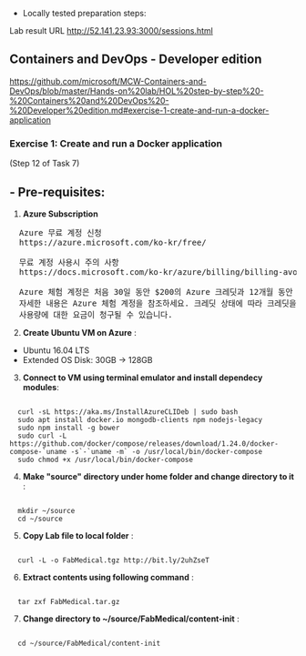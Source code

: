* Locally tested preparation steps:

Lab result URL
http://52.141.23.93:3000/sessions.html

## Containers and DevOps - Developer edition 
https://github.com/microsoft/MCW-Containers-and-DevOps/blob/master/Hands-on%20lab/HOL%20step-by-step%20-%20Containers%20and%20DevOps%20-%20Developer%20edition.md#exercise-1-create-and-run-a-docker-application

### Exercise 1: Create and run a Docker application

(Step 12 of Task 7)

## - Pre-requisites:
1. **Azure Subscription**
<pre>
  Azure 무료 계정 신청
  https://azure.microsoft.com/ko-kr/free/

  무료 계정 사용시 주의 사항
  https://docs.microsoft.com/ko-kr/azure/billing/billing-avoid-charges-free-account

  Azure 체험 계정은 처음 30일 동안 $200의 Azure 크레딧과 12개월 동안 무료 서비스라는 제한된 수량을 제공합니다.
  자세한 내용은 Azure 체험 계정을 참조하세요. 크레딧 상태에 따라 크레딧을 사용하거나 체험 서비스 및 수량을 초과한
  사용량에 대한 요금이 청구될 수 있습니다.
</pre>

2. **Create Ubuntu VM on Azure** :
 - Ubuntu 16.04 LTS
 - Extended OS Disk: 30GB -> 128GB

3. **Connect to VM using terminal emulator and install dependecy modules**:

<pre><code>
  curl -sL https://aka.ms/InstallAzureCLIDeb | sudo bash
  sudo apt install docker.io mongodb-clients npm nodejs-legacy
  sudo npm install -g bower
  sudo curl -L https://github.com/docker/compose/releases/download/1.24.0/docker-compose-`uname -s`-`uname -m` -o /usr/local/bin/docker-compose
  sudo chmod +x /usr/local/bin/docker-compose
</code></pre>

4. **Make "source" directory under home folder and change directory to it** :

<pre><code>
  mkdir ~/source
  cd ~/source
</code></pre>

5. **Copy Lab file to local folder** :

<pre><code>
  curl -L -o FabMedical.tgz http://bit.ly/2uhZseT
</code></pre>

6. **Extract contents using following command** :

<pre><code>
  tar zxf FabMedical.tar.gz
</code></pre>

7. **Change directory to ~/source/FabMedical/content-init** :

<pre><code>
  cd ~/source/FabMedical/content-init
</code></pre>
